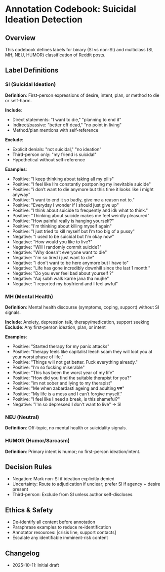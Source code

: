 # Annotation Codebook: Suicidal Ideation Detection

## Overview
This codebook defines labels for binary (SI vs non-SI) and multiclass (SI, MH, NEU, HUMOR) classification of Reddit posts.

## Label Definitions

### SI (Suicidal Ideation)
**Definition**: First-person expressions of desire, intent, plan, or method to die or self-harm.

**Include**:
- Direct statements: "I want to die," "planning to end it"
- Indirect/passive: "better off dead," "no point in living"
- Method/plan mentions with self-reference

**Exclude**:
- Explicit denials: "not suicidal," "no ideation"
- Third-person only: "my friend is suicidal"
- Hypothetical without self-reference

**Examples**:
- Positive: "I keep thinking about taking all my pills"
- Positive: "I feel like I’m constantly postponing my inevitable suicide"
- Positive: "i don’t want to die anymore but this time it looks like i might anyway"
- Positive: "i want to end it so badly, give me a reason not to."
- Positive: "Everyday I wonder if I should just give up"
- Positive: "I think about suicide to frequently and idk what to think."
- Positive: "Thinking about suicide makes me feel weirdly pleasured"
- Positive: "How painful really is hanging yourself?"
- Positive: "I'm thinking about killing myself again"
- Positive: "I just tried to kill myself but I’m too big of a pussy"
- Negative: "I used to be suicidal but I'm okay now"
- Negative: "How would you like to live?"
- Negative: "Will i randomly commit suicide?"
- Negative: "Why doesn't everyone want to die"
- Negative: "i'm so tired i just want to die"
- Negative: "I don't want to be here anymore but I have to"
- Negative: "Life has gone incredibly downhill since the last 1 month."
- Negative: "Do you ever feel bad about yourself ?"
- Negative: "Aaj subh walk karne jana tha mujhe"
- Negative: "I reported my boyfriend and I feel awful"
  
### MH (Mental Health)
**Definition**: Mental health discourse (symptoms, coping, support) without SI signals.

**Include**: Anxiety, depression talk, therapy/medication, support seeking
**Exclude**: Any first-person ideation, plan, or intent

**Examples**:
- Positive: "Started therapy for my panic attacks"
- Positive: "therapy feels like capitalist leech scam they will loot you at your worst phase of life."
- Positive: "Things will not get better. Fuck everything already."
- Positive: "I’m so fucking miserable"
- Positive: "This has been the worst year of my life"
- Positive: "How did you find the suitable therapist for you?"
- Positive: "im not sober and lying to my therapist"
- Positive: "Me when zabardasti ageing and adulting 💔💔"
- Positive: "My life is a mess and I can’t forgive myself."
- Positive: "I feel like I need a break, is this shameful?"
- Negative: "I'm so depressed I don't want to live" → SI

### NEU (Neutral)
**Definition**: Off-topic, no mental health or suicidality signals.

### HUMOR (Humor/Sarcasm)
**Definition**: Primary intent is humor; no first-person ideation/intent.

## Decision Rules
- Negation: Mark non-SI if ideation explicitly denied
- Uncertainty: Route to adjudication if unclear; prefer SI if agency + desire present
- Third-person: Exclude from SI unless author self-discloses

## Ethics & Safety
- De-identify all content before annotation
- Paraphrase examples to reduce re-identification
- Annotator resources: [crisis line, support contacts]
- Escalate any identifiable imminent-risk content

## Changelog
- 2025-10-11: Initial draft
